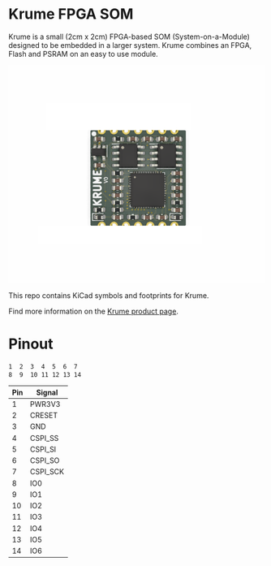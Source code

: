 # Krume FPGA SOM

Krume is a small (2cm x 2cm) FPGA-based SOM (System-on-a-Module) designed to be embedded in a larger system. Krume combines an FPGA, Flash and PSRAM on an easy to use module.

![Krume SOM](https://github.com/machdyne/krume/blob/20623091311439e33c57acb8fc1981ea9b771423/krume.png)

This repo contains KiCad symbols and footprints for Krume.

Find more information on the [Krume product page](https://machdyne.com/product/krume-fpga-som/).

# Pinout

```
1  2  3  4  5  6  7
8  9  10 11 12 13 14
```

| Pin | Signal |
| --- | ------ |
| 1 | PWR3V3 |
| 2 | CRESET |
| 3 | GND |
| 4 | CSPI\_SS |
| 5 | CSPI\_SI |
| 6 | CSPI\_SO |
| 7 | CSPI\_SCK |
| 8 | IO0 |
| 9 | IO1 |
| 10 | IO2 |
| 11 | IO3 |
| 12 | IO4 |
| 13 | IO5 |
| 14 | IO6 |
